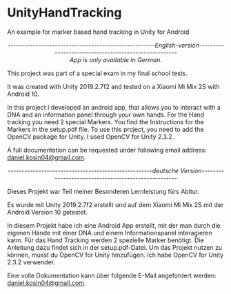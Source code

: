 # UnityHandTracking

An example for marker based hand tracking in Unity for Android

<div align="center"><em>-----------------------------------------------------English-version-----------------------------------------------------</em></div>
<div align="center"><em>App is only available in German.</em></div>


This project was part of a special exam in my final school tests.

It was created with Unity 2019.2.7f2 and tested on a Xiaomi Mi Mix 2S with Android 10. 

In this project I developed an android app, that allows you to interact with a DNA and an information panel through your own hands. For the Hand tracking you need 2 special Markers. You find the Instructions for the Markers in the setup.pdf file. 
To use this project, you need to add the OpenCV package for Unity. I used OpenCV for Unity 2.3.2.

A full documentation can be requested under following email address: daniel.kosin04@gmail.com.

<div align="center"><em>----------------------------------------------------deutsche Version----------------------------------------------------</em></div>


Dieses Projekt war Teil meiner Besonderen Lernleistung fürs Abitur.

Es wurde mit Unity 2019.2.7f2 erstellt und auf dem Xiaomi Mi Mix 2S mit der Android Version 10 getestet. 

In diesem Projekt habe ich eine Android App erstellt, mit der man durch die eigenen Hände mit einer DNA und einem Informationspanel interagieren kann. Für das Hand Tracking werden 2 spezielle Marker benötigt. Die Anleitung dazu findet sich in der setup.pdf-Datei. 
Um das Projekt nutzen zu können, musst du OpenCV for Unity hinzufügen. Ich habe OpenCV for Unity 2.3.2 verwendet.

Eine volle Dokumentation kann über folgende E-Mail angefordert werden: daniel.kosin04@gmail.com. 
